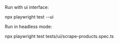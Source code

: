Run with ui interface:

npx playwright test --ui

Run in headless mode:

npx playwright test tests/ui/scrape-products.spec.ts